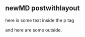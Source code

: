 <Layout>
<div>
<h2>newMD postwithlayout</h2>
<p>here is some text inside the p tag</p>
and here are some outside.
</div>
</Layout>
